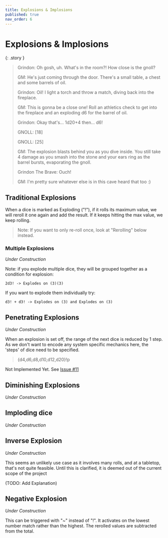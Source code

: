 ```yaml
---
title: Explosions & Implosions
published: true
nav_order: 6
---
```


# Explosions & Implosions

{: .story }
>  Grindon: Oh gosh, uh. What's in the room?! How close is the gnoll?
>
>   GM: He's just coming through the door. There's a small table, a chest and some barrels of oil.
>
>   Grindon: Oil! I light a torch and throw a match, diving back into the fireplace.
>
>   GM: This is gonna be a close one! Roll an athletics check to get into the fireplace and an exploding d6 for the barrel of oil.
>
>   Grindon: Okay that's... 1d20+4 then... d6!
>
>   GNOLL: [18]
>
>   GNOLL: [25]
>
>   GM: The explosion blasts behind you as you dive inside. You still take 4 damage as you smash into the stone and your ears ring as the barrel bursts, evaporating the gnoll.
>
>   Grindon The Brave: Ouch!
>
>   GM: I'm pretty sure whatever else is in this cave heard that too :)


## Traditional Explosions

When a dice is marked as Exploding ("!"), if it rolls its maximum value, we will reroll it one again and add the result. If it keeps hitting the max value, we keep rolling.

> Note: If you want to only re-roll once, look at "Rerolling" below instead.

### Multiple Explosions

*Under Construction*

Note: if you explode multiple dice, they will be grouped together as a condition for explosion:

```2d3! -> Explodes on (3)(3)```

If you want to explode them individually try:

```d3! + d3! -> Explodes on (3) and Explodes on (3)```

## Penetrating Explosions

*Under Construction*

When an explosion is set off, the range of the next dice is reduced by 1 step. As we don't want to encode any system specific mechanics here, the 'steps' of dice need to be specified.

> {d4,d6,d8,d10,d12,d20}!p

Not Implemented Yet. See [Issue #11](https://github.com/ianfhunter/GNOLL/issues/11)


## Diminishing Explosions

*Under Construction*

<!---
When an explosion is set off, we roll a smaller dice each time.
e.g. 1d20,1d12,d10,d8,d6,d4

As this system is not locked into particular rpg sets, you must define these in a variable. This also gives the option of incrementing explosions and non-directional explosions.
> d20![d12,d10,d8,d6,d4]

We recommend creating a macro for common use cases:
$DND_5E_EXPLOSION_SET=d12,d10,d8,d6,d4 ; d20![$DND_5E_EXPLOSION_SET]

> What the dice here was roll several max values (3,3,3,3) and finally a 1. A max value triggers another roll to be added on.
-->

## Imploding dice

*Under Construction*

<!--
There is no consistent standard for imploding dice. Here are a few candidates:
 - [Inverse Explosion - Rerolling when not matching your number](https://www.welshpiper.com/imploding-dice/)
 - [Negative Explosion](http://www.firehawkgames.biz/?qa_faqs=what-is-an-imploding-dice-roll)
-->

## Inverse Explosion

*Under Construction*

This seems an unlikely use case as it involves many rolls, and at a tabletop, that's not quite feasible. Until this is clarified, it is deemed out of the current scope of the project

(TODO: Add Explanation)

## Negative Explosion

*Under Construction*

This can be triggered with "~" instead of "!". It activates on the lowest number match rather than the highest. The rerolled values are subtracted from the total.
